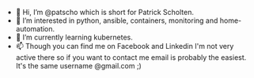 - 👋 Hi, I’m @patscho which is short for Patrick Scholten.
- 👀 I’m interested in python, ansible, containers, monitoring and home-automation. 
- 🌱 I’m currently learning kubernetes.
- 📫 Though you can find me on Facebook and Linkedin I'm not very active there so if you want to contact me email is probably the easiest. It's the same username @gmail.com ;)

<!---
patscho/patscho is a ✨ special ✨ repository because its `README.md` (this file) appears on your GitHub profile.
You can click the Preview link to take a look at your changes.
--->
